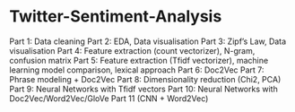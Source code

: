 # Twitter-Sentiment-Analysis

Part 1: Data cleaning
Part 2: EDA, Data visualisation
Part 3: Zipf’s Law, Data visualisation
Part 4: Feature extraction (count vectorizer), N-gram, confusion matrix
Part 5: Feature extraction (Tfidf vectorizer), machine learning model comparison, lexical approach
Part 6: Doc2Vec
Part 7: Phrase modeling + Doc2Vec
Part 8: Dimensionality reduction (Chi2, PCA)
Part 9: Neural Networks with Tfidf vectors
Part 10: Neural Networks with Doc2Vec/Word2Vec/GloVe
Part 11 (CNN + Word2Vec)
